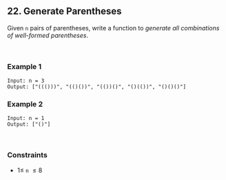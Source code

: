 ## 22. Generate Parentheses

Given `n` pairs of parentheses, write a function to _generate all combinations of well-formed parentheses_.

<br>

### Example 1

```
Input: n = 3
Output: ["((()))", "(()())", "(())()", "()(())", "()()()"]
```

### Example 2

```
Input: n = 1
Output: ["()"]
```

<br>

### Constraints

- $1 \leqslant$ `n` $\leqslant 8$
